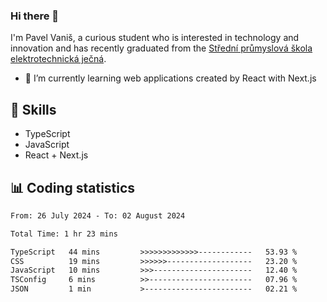 ### Hi there 👋
I'm Pavel Vaniš, a curious student who is interested in technology and innovation and has recently graduated from the  [Střední průmyslová škola elektrotechnická ječná](https://www.spsejecna.cz/).

- 🌱 I’m currently learning web applications created by React with Next.js

## 🧠 Skills
- TypeScript
- JavaScript
- React + Next.js


## 📊 Coding statistics
<!--START_SECTION:waka-->

```txt
From: 26 July 2024 - To: 02 August 2024

Total Time: 1 hr 23 mins

TypeScript   44 mins         >>>>>>>>>>>>>------------   53.93 %
CSS          19 mins         >>>>>>-------------------   23.20 %
JavaScript   10 mins         >>>----------------------   12.40 %
TSConfig     6 mins          >>-----------------------   07.96 %
JSON         1 min           >------------------------   02.21 %
```

<!--END_SECTION:waka-->
